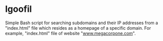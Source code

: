 # Igoofil
Simple Bash script for searching subdomains and their IP addresses from a "index.html" file which resides as a homepage of a specific domain. For example, "index.html" file of website "www.megacorpone.com".
